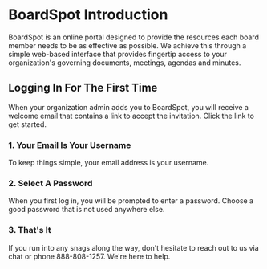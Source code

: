 # BoardSpot Introduction

BoardSpot is an online portal designed to provide the resources each board member needs to be as effective as possible. We achieve this through a simple web-based interface that provides fingertip access to your organization's governing documents, meetings, agendas and minutes.

## Logging In For The First Time

When your organization admin adds you to BoardSpot, you will receive a welcome email that contains a link to accept the invitation. Click the link to get started.

### 1. Your Email Is Your Username

To keep things simple, your email address is your username. 

### 2. Select A Password

When you first log in, you will be prompted to enter a password. Choose a good password that is not used anywhere else.

### 3. That's It

If you run into any snags along the way, don't hesitate to reach out to us via chat or phone 888-808-1257. We're here to help. 

